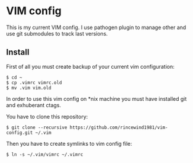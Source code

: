 # VIM config

This is my current VIM config. I use pathogen plugin to manage other
and use git submodules to track last versions.

## Install

First of all you must create backup of your current vim configuration:

    $ cd ~
    $ cp .vimrc vimrc.old
    $ mv .vim vim.old

In order to use this vim config on *nix machine you must have installed git and exhuberant ctags.

You have to clone this repository:

    $ git clone --recursive https://github.com/rincewind1981/vim-config.git ~/.vim

Then you have to create symlinks to vim config file:

    $ ln -s ~/.vim/vimrc ~/.vimrc
